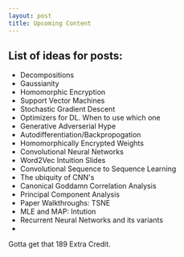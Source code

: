 ```yaml
---
layout: post
title: Upcoming Content
---
```


## List of ideas for posts:

- Decompositions
- Gaussianity
- Homomorphic Encryption
- Support Vector Machines
- Stochastic Gradient Descent
- Optimizers for DL. When to use which one
- Generative Adverserial Hype
- Autodifferentiation/Backpropogation
- Homomorphically Encrypted Weights
- Convolutional Neural Networks
- Word2Vec Intuition Slides
- Convolutional Sequence to Sequence Learning
- The ubiquity of CNN's
- Canonical Goddamn Correlation Analysis
- Principal Component Analysis
- Paper Walkthroughs: TSNE
- MLE and MAP: Intution
- Recurrent Neural Networks and its variants
-

Gotta get that 189 Extra Credit.
